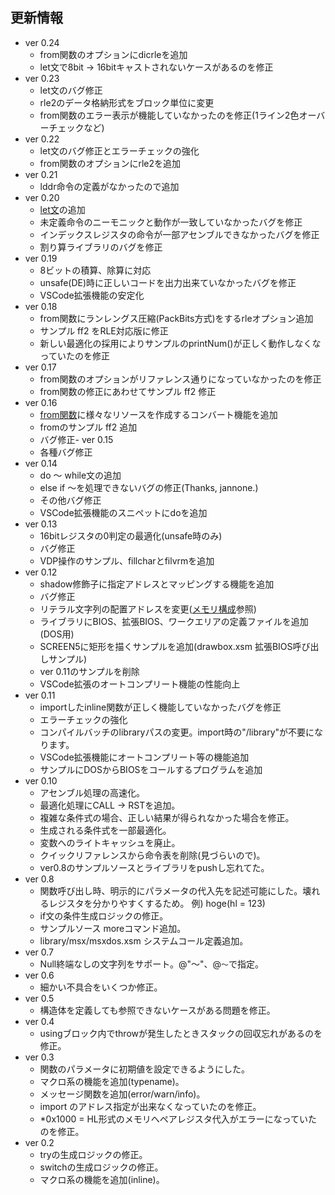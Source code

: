 ## 更新情報
- ver 0.24
    - from関数のオプションにdicrleを追加
    - let文で8bit -> 16bitキャストされないケースがあるのを修正
- ver 0.23
    - let文のバグ修正
    - rle2のデータ格納形式をブロック単位に変更
    - from関数のエラー表示が機能していなかったのを修正(1ライン2色オーバーチェックなど)
- ver 0.22
    - let文のバグ修正とエラーチェックの強化
    - from関数のオプションにrle2を追加
- ver 0.21
    - lddr命令の定義がなかったので追加
- ver 0.20
    - [let文](quickreference.md)の追加
    - 未定義命令のニーモニックと動作が一致していなかったバグを修正
    - インデックスレジスタの命令が一部アセンブルできなかったバグを修正
    - 割り算ライブラリのバグを修正
- ver 0.19
    - 8ビットの積算、除算に対応
    - unsafe(DE)時に正しいコードを出力出来ていなかったバグを修正
    - VSCode拡張機能の安定化
- ver 0.18
    - from関数にランレングス圧縮(PackBits方式)をするrleオプション追加
    - サンプル ff2 をRLE対応版に修正
    - 新しい最適化の採用によりサンプルのprintNum()が正しく動作しなくなっていたのを修正
- ver 0.17
    - from関数のオプションがリファレンス通りになっていなかったのを修正
    - from関数の修正にあわせてサンプル ff2 修正
- ver 0.16
    - [from関数](from/from.md)に様々なリソースを作成するコンバート機能を追加
    - fromのサンプル ff2 追加
    - バグ修正- ver 0.15
    - 各種バグ修正
- ver 0.14
    - do ～ while文の追加
    - else if ～を処理できないバグの修正(Thanks, jannone.)
    - その他バグ修正
    - VSCode拡張機能のスニペットにdoを追加
- ver 0.13
    - 16bitレジスタの0判定の最適化(unsafe時のみ)
    - バグ修正
    - VDP操作のサンプル、fillcharとfilvrmを追加
- ver 0.12
    - shadow修飾子に指定アドレスとマッピングする機能を追加
    - バグ修正
    - リテラル文字列の配置アドレスを変更([メモリ構成](memorymap.md)参照)
    - ライブラリにBIOS、拡張BIOS、ワークエリアの定義ファイルを追加(DOS用)
    - SCREEN5に矩形を描くサンプルを追加(drawbox.xsm 拡張BIOS呼び出しサンプル)
    - ver 0.11のサンプルを削除
    - VSCode拡張のオートコンプリート機能の性能向上
- ver 0.11
    - importしたinline関数が正しく機能していなかったバグを修正
    - エラーチェックの強化
    - コンパイルバッチのlibraryパスの変更。import時の"/library"が不要になります。
    - VSCode拡張機能にオートコンプリート等の機能追加
    - サンプルにDOSからBIOSをコールするプログラムを追加
- ver 0.10
  - アセンブル処理の高速化。
  - 最適化処理にCALL -> RSTを追加。
  - 複雑な条件式の場合、正しい結果が得られなかった場合を修正。
  - 生成される条件式を一部最適化。
  - 変数へのライトキャッシュを廃止。
  - クイックリファレンスから命令表を削除(見づらいので)。
  - ver0.8のサンプルソースとライブラリをpushし忘れてた。
- ver 0.8
  - 関数呼び出し時、明示的にパラメータの代入先を記述可能にした。壊れるレジスタを分かりやすくするため。 例) hoge(hl = 123)
  - if文の条件生成ロジックの修正。
  - サンプルソース moreコマンド追加。
  - library/msx/msxdos.xsm システムコール定義追加。
- ver 0.7
  - Null終端なしの文字列をサポート。@"～"、@`～`で指定。
- ver 0.6
    - 細かい不具合をいくつか修正。
- ver 0.5
    - 構造体を定義しても参照できないケースがある問題を修正。
- ver 0.4
    - usingブロック内でthrowが発生したときスタックの回収忘れがあるのを修正。
- ver 0.3
    - 関数のパラメータに初期値を設定できるようにした。
    - マクロ系の機能を追加(typename)。
    - メッセージ関数を追加(error/warn/info)。
    - import のアドレス指定が出来なくなっていたのを修正。
    - *0x1000 = HL形式のメモリへペアレジスタ代入がエラーになっていたのを修正。
- ver 0.2
    - tryの生成ロジックの修正。
    - switchの生成ロジックの修正。 
    - マクロ系の機能を追加(inline)。
